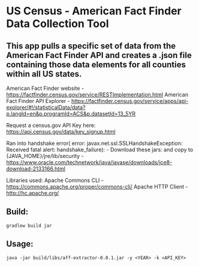 # US Census - American Fact Finder Data Collection Tool

## This app pulls a specific set of data from the American Fact Finder API and creates a .json file containing those data elements for all counties within all US states.

American Fact Finder website - https://factfinder.census.gov/service/RESTImplementation.html
American Fact Finder API Explorer - https://factfinder.census.gov/service/apps/api-explorer/#!/statisticalData/data?p.langId=en&p.programId=ACS&p.datasetId=13_5YR

Request a census.gov API Key here: https://api.census.gov/data/key_signup.html

Ran into handshake error( error: javax.net.ssl.SSLHandshakeException: Received fatal alert: handshake_failure):
    - Download these jars: and copy to {JAVA_HOME}/jre/lib/security 
    - https://www.oracle.com/technetwork/java/javase/downloads/jce8-download-2133166.html

Libraries used:
Apache Commons CLI - https://commons.apache.org/proper/commons-cli/
Apache HTTP Client - http://hc.apache.org/

## Build:
`gradlew build jar`

## Usage:
`java -jar build/libs/aff-extractor-0.0.1.jar -y <YEAR> -k <API_KEY>`